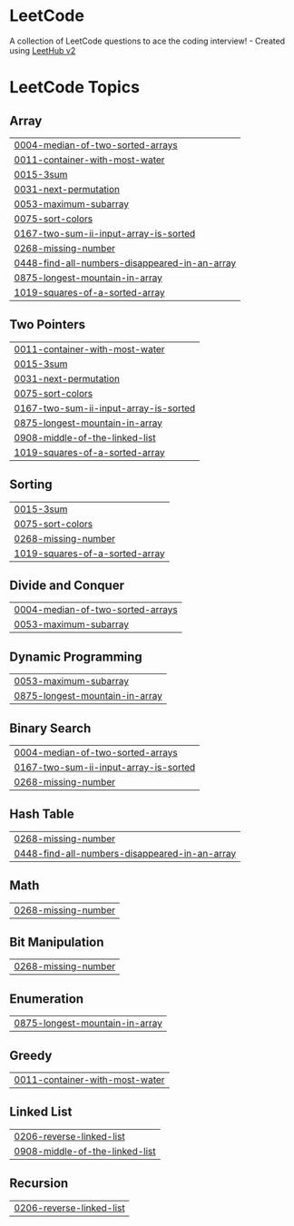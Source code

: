 # LeetCode
A collection of LeetCode questions to ace the coding interview! - Created using [LeetHub v2](https://github.com/arunbhardwaj/LeetHub-2.0)

<!---LeetCode Topics Start-->
# LeetCode Topics
## Array
|  |
| ------- |
| [0004-median-of-two-sorted-arrays](https://github.com/khadhijasalam/LeetCode/tree/master/0004-median-of-two-sorted-arrays) |
| [0011-container-with-most-water](https://github.com/khadhijasalam/LeetCode/tree/master/0011-container-with-most-water) |
| [0015-3sum](https://github.com/khadhijasalam/LeetCode/tree/master/0015-3sum) |
| [0031-next-permutation](https://github.com/khadhijasalam/LeetCode/tree/master/0031-next-permutation) |
| [0053-maximum-subarray](https://github.com/khadhijasalam/LeetCode/tree/master/0053-maximum-subarray) |
| [0075-sort-colors](https://github.com/khadhijasalam/LeetCode/tree/master/0075-sort-colors) |
| [0167-two-sum-ii-input-array-is-sorted](https://github.com/khadhijasalam/LeetCode/tree/master/0167-two-sum-ii-input-array-is-sorted) |
| [0268-missing-number](https://github.com/khadhijasalam/LeetCode/tree/master/0268-missing-number) |
| [0448-find-all-numbers-disappeared-in-an-array](https://github.com/khadhijasalam/LeetCode/tree/master/0448-find-all-numbers-disappeared-in-an-array) |
| [0875-longest-mountain-in-array](https://github.com/khadhijasalam/LeetCode/tree/master/0875-longest-mountain-in-array) |
| [1019-squares-of-a-sorted-array](https://github.com/khadhijasalam/LeetCode/tree/master/1019-squares-of-a-sorted-array) |
## Two Pointers
|  |
| ------- |
| [0011-container-with-most-water](https://github.com/khadhijasalam/LeetCode/tree/master/0011-container-with-most-water) |
| [0015-3sum](https://github.com/khadhijasalam/LeetCode/tree/master/0015-3sum) |
| [0031-next-permutation](https://github.com/khadhijasalam/LeetCode/tree/master/0031-next-permutation) |
| [0075-sort-colors](https://github.com/khadhijasalam/LeetCode/tree/master/0075-sort-colors) |
| [0167-two-sum-ii-input-array-is-sorted](https://github.com/khadhijasalam/LeetCode/tree/master/0167-two-sum-ii-input-array-is-sorted) |
| [0875-longest-mountain-in-array](https://github.com/khadhijasalam/LeetCode/tree/master/0875-longest-mountain-in-array) |
| [0908-middle-of-the-linked-list](https://github.com/khadhijasalam/LeetCode/tree/master/0908-middle-of-the-linked-list) |
| [1019-squares-of-a-sorted-array](https://github.com/khadhijasalam/LeetCode/tree/master/1019-squares-of-a-sorted-array) |
## Sorting
|  |
| ------- |
| [0015-3sum](https://github.com/khadhijasalam/LeetCode/tree/master/0015-3sum) |
| [0075-sort-colors](https://github.com/khadhijasalam/LeetCode/tree/master/0075-sort-colors) |
| [0268-missing-number](https://github.com/khadhijasalam/LeetCode/tree/master/0268-missing-number) |
| [1019-squares-of-a-sorted-array](https://github.com/khadhijasalam/LeetCode/tree/master/1019-squares-of-a-sorted-array) |
## Divide and Conquer
|  |
| ------- |
| [0004-median-of-two-sorted-arrays](https://github.com/khadhijasalam/LeetCode/tree/master/0004-median-of-two-sorted-arrays) |
| [0053-maximum-subarray](https://github.com/khadhijasalam/LeetCode/tree/master/0053-maximum-subarray) |
## Dynamic Programming
|  |
| ------- |
| [0053-maximum-subarray](https://github.com/khadhijasalam/LeetCode/tree/master/0053-maximum-subarray) |
| [0875-longest-mountain-in-array](https://github.com/khadhijasalam/LeetCode/tree/master/0875-longest-mountain-in-array) |
## Binary Search
|  |
| ------- |
| [0004-median-of-two-sorted-arrays](https://github.com/khadhijasalam/LeetCode/tree/master/0004-median-of-two-sorted-arrays) |
| [0167-two-sum-ii-input-array-is-sorted](https://github.com/khadhijasalam/LeetCode/tree/master/0167-two-sum-ii-input-array-is-sorted) |
| [0268-missing-number](https://github.com/khadhijasalam/LeetCode/tree/master/0268-missing-number) |
## Hash Table
|  |
| ------- |
| [0268-missing-number](https://github.com/khadhijasalam/LeetCode/tree/master/0268-missing-number) |
| [0448-find-all-numbers-disappeared-in-an-array](https://github.com/khadhijasalam/LeetCode/tree/master/0448-find-all-numbers-disappeared-in-an-array) |
## Math
|  |
| ------- |
| [0268-missing-number](https://github.com/khadhijasalam/LeetCode/tree/master/0268-missing-number) |
## Bit Manipulation
|  |
| ------- |
| [0268-missing-number](https://github.com/khadhijasalam/LeetCode/tree/master/0268-missing-number) |
## Enumeration
|  |
| ------- |
| [0875-longest-mountain-in-array](https://github.com/khadhijasalam/LeetCode/tree/master/0875-longest-mountain-in-array) |
## Greedy
|  |
| ------- |
| [0011-container-with-most-water](https://github.com/khadhijasalam/LeetCode/tree/master/0011-container-with-most-water) |
## Linked List
|  |
| ------- |
| [0206-reverse-linked-list](https://github.com/khadhijasalam/LeetCode/tree/master/0206-reverse-linked-list) |
| [0908-middle-of-the-linked-list](https://github.com/khadhijasalam/LeetCode/tree/master/0908-middle-of-the-linked-list) |
## Recursion
|  |
| ------- |
| [0206-reverse-linked-list](https://github.com/khadhijasalam/LeetCode/tree/master/0206-reverse-linked-list) |
<!---LeetCode Topics End-->